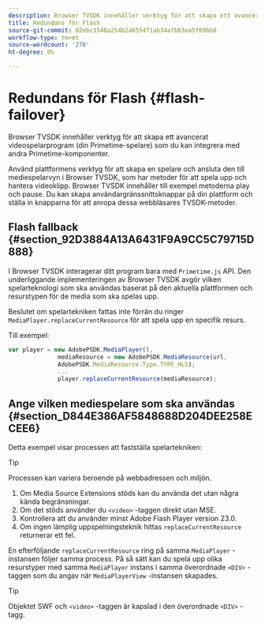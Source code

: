 ```yaml
---
description: Browser TVSDK innehåller verktyg för att skapa ett avancerat videospelarprogram (din Primetime-spelare) som du kan integrera med andra Primetime-komponenter.
title: Redundans för Flash
source-git-commit: 02ebc3548a254b2a6554f1ab34afbb3ea5f09bb8
workflow-type: tm+mt
source-wordcount: '278'
ht-degree: 0%

---
```


# Redundans för Flash {#flash-failover}

Browser TVSDK innehåller verktyg för att skapa ett avancerat videospelarprogram (din Primetime-spelare) som du kan integrera med andra Primetime-komponenter.

Använd plattformens verktyg för att skapa en spelare och ansluta den till mediespelarvyn i Browser TVSDK, som har metoder för att spela upp och hantera videoklipp. Browser TVSDK innehåller till exempel metoderna play och pause. Du kan skapa användargränssnittsknappar på din plattform och ställa in knapparna för att anropa dessa webbläsares TVSDK-metoder.

## Flash fallback {#section_92D3884A13A6431F9A9CC5C79715D888}

I Browser TVSDK interagerar ditt program bara med `Primetime.js` API. Den underliggande implementeringen av Browser TVSDK avgör vilken spelarteknologi som ska användas baserat på den aktuella plattformen och resurstypen för de media som ska spelas upp.

Beslutet om spelartekniken fattas inte förrän du ringer `MediaPlayer.replaceCurrentResource` för att spela upp en specifik resurs.

Till exempel:

```js
var player = new AdobePSDK.MediaPlayer(), 
              mediaResource = new AdobePSDK.MediaResource(url, 
              AdobePSDK.MediaResource.Type.TYPE_HLS); 
              ... 
              player.replaceCurrentResource(mediaResource);
```

## Ange vilken mediespelare som ska användas {#section_D844E386AF5848688D204DEE258ECEE6}

Detta exempel visar processen att fastställa spelartekniken:

>[!TIP]
>
>Processen kan variera beroende på webbadressen och miljön.

1. Om Media Source Extensions stöds kan du använda det utan några kända begränsningar.
1. Om det stöds använder du `<video>` -taggen direkt utan MSE.
1. Kontrollera att du använder minst Adobe Flash Player version 23.0.
1. Om ingen lämplig uppspelningsteknik hittas `replaceCurrentResource` returnerar ett fel.

En efterföljande `replaceCurrentResource` ring på samma `MediaPlayer` -instansen följer samma process. På så sätt kan du spela upp olika resurstyper med samma `MediaPlayer` instans i samma överordnade `<DIV>` -taggen som du angav när `MediaPlayerView` -instansen skapades.

>[!TIP]
>
>Objektet SWF och `<video>` -taggen är kapslad i den överordnade `<DIV>` -tagg.
